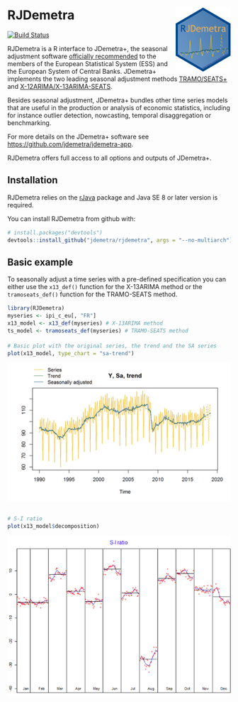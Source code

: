 
<!-- README.md is generated from README.Rmd. Please edit that file -->

# RJDemetra <img src="man/figures/logo.png" align="right" alt="" />

[![Build
Status](https://api.travis-ci.com/jdemetra/rjdemetra.svg?branch=master)](https://travis-ci.com/jdemetra/rjdemetra)

RJDemetra is a R interface to JDemetra+, the seasonal adjustment
software [officially
recommended](https://ec.europa.eu/eurostat/cros/system/files/Jdemetra_%20release.pdf)
to the members of the European Statistical System (ESS) and the European
System of Central Banks. JDemetra+ implements the two leading seasonal
adjustment methods
[TRAMO/SEATS+](http://www.bde.es/bde/en/secciones/servicios/Profesionales/Programas_estadi/Programas_estad_d9fa7f3710fd821.html)
and [X-12ARIMA/X-13ARIMA-SEATS](https://www.census.gov/srd/www/x13as/).

Besides seasonal adjustment, JDemetra+ bundles other time series models
that are useful in the production or analysis of economic statistics,
including for instance outlier detection, nowcasting, temporal
disaggregation or benchmarking.

For more details on the JDemetra+ software see
<https://github.com/jdemetra/jdemetra-app>.

RJDemetra offers full access to all options and outputs of JDemetra+.

## Installation

RJDemetra relies on the
[rJava](https://CRAN.R-project.org/package=rJava) package and Java SE 8
or later version is required.

You can install RJDemetra from github with:

``` r
# install.packages("devtools")
devtools::install_github("jdemetra/rjdemetra", args = "--no-multiarch")
```

## Basic example

To seasonally adjust a time series with a pre-defined specification you
can either use the `x13_def()` function for the X-13ARIMA method or the
`tramoseats_def()` function for the TRAMO-SEATS method.

``` r
library(RJDemetra)
myseries <- ipi_c_eu[, "FR"]
x13_model <- x13_def(myseries) # X-13ARIMA method
ts_model <- tramoseats_def(myseries) # TRAMO-SEATS method

# Basic plot with the original series, the trend and the SA series
plot(x13_model, type_chart = "sa-trend")
```

<img src="man/figures/README-plot-example-1.png" style="display: block; margin: auto;" />

``` r

# S-I ratio
plot(x13_model$decomposition)
```

<img src="man/figures/README-plot-example-2.png" style="display: block; margin: auto;" />

